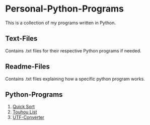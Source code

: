 # Personal-Python-Programs
This is a collection of my programs written in Python.

## Text-Files

Contains .txt files for their respective Python programs if needed.

## Readme-Files

Contains .txt files explaining how a specific python program works.

## Python-Programs
 1. [Quick Sort](https://github.com/hblow/Personal-Python-Programs/blob/main/Python_Programs/P01_quicksort.py)
 2. [Touhou List](https://github.com/hblow/Personal-Python-Programs/blob/main/Python_Programs/P02_touhoulist.py)
 3. [UTF-Converter](https://github.com/hblow/Personal-Python-Programs/blob/main/Python_Programs/P03_utfconverter.py)
